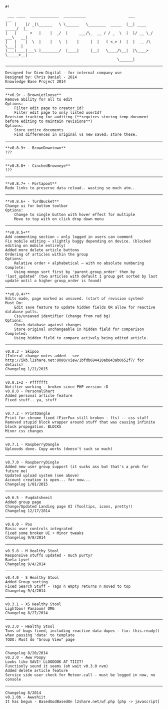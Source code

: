 ```
#!

 ___ ____  _____________  __________                   ___              ___   
|   |    |/ _|\______   \ \______   \________  _____  |__| ____   _____/  |_
|   |      <   |    |  _/  |     ___/\_  __ / / _  \  |  |/ __ \_/ ___\   __|
|   |    |  \  |    |   \  |    |     |  |   ( <_> )  |  |  __ /\  \___|  |  
|___|____|___\ |________/  |____|     |__|   \____/\__|  |\____> \_____>__|  
                                                  \______|                   
```
--------------------------------
	Designed for Diem Digital - for internal company use
	Designed by: Chris Daniel - 2014
	Knowledge Base Project 2014
----------------------------------
 	**v0.9+ - BrownLetloose**
 	Remove ability for all to edit
 	Options:
 	 	Filter edit page to creator_id?
 	 	Filter edit page to only listed userId?
 	Revision tracking for auditing (**requires storing temp document before editing to maintain revisions**)
 	Options:
 	 	Store entire documents
 	 	Find differences in original vs new saved; store these.
-------------------------------
 	**v0.8.9+ - BrownDowntown**
 	???
------------------------------
 	**v0.8.8+ - CinchedBrowneye**
 	???
-------------------------------
 	**v0.8.7+ - Portapoot**
 	Redo links to preserve data reload.. wasting so much atm..
--------------------------------
 	**v0.8.6+ - TurdBucket**
 	Change ui for bottom toolbar
 	Options:
 	 	Change to single button with hover effect for multiple
 	 	Move to top with on click drop down menu
--------------------------------
 	**v0.8.5+**
 	Add commenting section — only logged in users can comment
 	Fix mobile editing — slightly buggy depending on device. (blocked editing on mobile entirely)
 	Added more delete article buttons
 	Ordering of articles within the group
 	Options:
 	 	Relative order + alphabetical — with no absolute numbering
 	Complete:
 	 	Using mongo sort first by 'parent.group_order' then by 'last_updated' (two articles with default 1 group get sorted by last update until a higher group_order is found)
-------------------------------
 	**v0.8.4+**
 	Edits made, page marked as unsaved. (start of revision system)
 	Must Do:
 	 	Edit save feature to update hidden fields OR allow for reactive database pulls.
 	 	Css/unsaved identifier (change from red bg)
 	Options:
 	 	Check database against changes
 	 	Store original unchangeable in hidden field for comparison
 	Completed:
 	 	Using hidden field to compare actively being edited article.
-----------------------------
 	v0.8.3 - Skipoo
 	(Interal change notes added - see http://ikb.l2share.net:8080/view/1bfdb684428ab843ab0652f7/ for details)
 	Changelog 1/21/2015
--------------------------
 	v0.8.1+2 - Pfffffft
 	Notifier working - broken since PHP version :D
 	v0.8.0 - PersonalShart
 	Added personal article feature
 	Fixed stuff.. ya, stuff
 -----------------------------------
 	v0.7.2 - PrintDangle
 	Print for chrome fixed (FierFux still broken - fts) -- css stuff
 	Removed stupid block wrapper around stuff that was causing infinite block propogation. BLOCKS
 	Minor css changes
 -----------------------------------
 	v0.7.1 - RaspberryDangle
 	Uplooods done. Copy works (doesn't suck so much)
 -----------------------------------
 	v0.7.0 - RaspberryDingle
 	Added new user group support (it sucks ass but that's a prob for future me)
 	Updated upload system (see above)
 	Account creation is open... for now...
 	Changelog 1/01/2015
 -----------------------------------
 	v0.6.5 - Fuqdatsheeit
 	Added group page
 	Change/Updated Landing page UI (Tooltips, icons, pretty!)
 	Changelog 12/17/2014
 -----------------------------------
 	v0.6.0 - Poo
 	Basic user controls integrated
 	Fixed some broken UI + Minor tweaks
 	Changelog 9/8/2014
 -----------------------------------
 	v0.5.0 - M Healthy Stool
 	Responsive stuffs updated - much purtyr
 	Baeta Lyve!
 	Changelog 9/4/2014
 -----------------------------------
 	v0.4.0 - S Healthy Stool
 	Added Group sorting
 	Fixed Search Stuff - Tags n empty returns n moved to top
 	Changelog 9/4/2014
 -----------------------------------
 	v0.3.1 - XS Healthy Stool
 	Lightbox! Panzoom! OMG
 	Changelog 8/27/2014
 -----------------------------------
 	v0.3.0 - Healthy Stool
 	Tons of bugs fixed, including reactive data dupes - fix: this.ready() when passing 'data' to template
 	TODO: Must do "Group View" page
 -----------------------------------
 	Changelog 8/20/2014
 	v0.2.0 - Aww Poopy
 	Looks like SAVI! LLOOOOOK AT TIIIT!
 	Functionly sound it seems (oh wait v0.3.0 nvm)
 	Added delete article feature
 	Service side user check for Meteor.call - must be logged in now, no console
 -----------------------------------
 	Changelog 8/2014
 	v0.1.0b - Awwshiit
 	It has begun - BasedGodBasedOn l2share.net/wf.php [php -> javascript]
